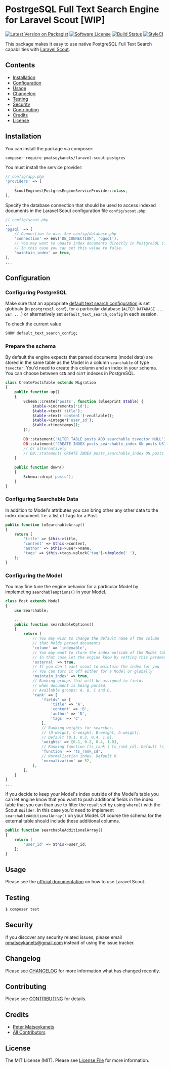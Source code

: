 # PostrgeSQL Full Text Search Engine for Laravel Scout [WIP]

[![Latest Version on Packagist](https://img.shields.io/packagist/v/pmatseykanets/laravel-scout-postgres.svg?style=flat-square)](https://packagist.org/packages/pmatseykanets/laravel-scout-postgres)
[![Software License](https://img.shields.io/badge/license-MIT-brightgreen.svg?style=flat-square)](LICENSE.md)
[![Build Status](https://img.shields.io/travis/pmatseykanets/laravel-scout-postgres/master.svg?style=flat-square)](https://travis-ci.org/pmatseykanets/laravel-scout-postgres)
[![StyleCI](https://styleci.io/repos/67233265/shield)](https://styleci.io/repos/67233265)

This package makes it easy to use native PostgreSQL Full Text Search capabilities with [Laravel Scout](http://laravel.com/docs/master/scout).

## Contents

- [Installation](#installation)
- [Configuration](#configuration)
- [Usage](#usage)
- [Changelog](#changelog)
- [Testing](#testing)
- [Security](#security)
- [Contributing](#contributing)
- [Credits](#credits)
- [License](#license)

## Installation

You can install the package via composer:

``` bash
composer require pmatseykanets/laravel-scout-postgres
```

You must install the service provider:

```php
// config/app.php
'providers' => [
    ...
    ScoutEngines\PostgresEngineServiceProvider::class,
],
```

Specify the database connection that should be used to access indexed documents in the Laravel Scout configuration file `config/scout.php`:

```php
// config/scout.php
...
'pgsql' => [
    // Connection to use. See config/database.php
    'connection' => env('DB_CONNECTION', 'pgsql'),
    // You may want to update index documents directly in PostgreSQL (i.e. via triggers).
    // In this case you can set this value to false.
    'maintain_index' => true,
],
...
```

## Configuration

### Configuring PostgreSQL

Make sure that an appropriate [default text search configuration](https://www.postgresql.org/docs/9.5/static/runtime-config-client.html#GUC-DEFAULT-TEXT-SEARCH-CONFIG) is set globbaly (in `postgresql.conf`), for a particular database (`ALTER DATABASE ... SET ...`) or alternatively set `default_text_search_config` in each session.

To check the current value

```sql
SHOW default_text_search_config;

```




### Prepare the schema

By default the engine expects that parsed documents (model data) are stored in the same table as the Model in a column `searchable` of type `tsvector`. You'd need to create this column and an index in your schema. You can choose between `GIN` and `GiST` indexes in PostgreSQL.

```php
class CreatePostsTable extends Migration
{
    public function up()
    {
        Schema::create('posts', function (Blueprint $table) {
            $table->increments('id');
            $table->text('title');
            $table->text('content')->nullable();
            $table->integer('user_id');
            $table->timestamps();
        });
    
        DB::statement('ALTER TABLE posts ADD searchable tsvector NULL');
        DB::statement('CREATE INDEX posts_searchable_index ON posts USING GIN (searchable)');
        // Or alternatively
        // DB::statement('CREATE INDEX posts_searchable_index ON posts USING GIST (searchable)');
    }
    
    public function down()
    {
        Schema::drop('posts');
    }
}
```

### Configuring Searchable Data

In addition to Model's attributes you can bring other any other data to the index document. I.e. a list of Tags for a Post.

```php
public function toSearchableArray()
{
    return [
        'title' => $this->title,
        'content' => $this->content,
        'author' => $this->user->name,
        'tags' => $this->tags->pluck('tag')->implode(' '),
    ];
}

```

### Configuring the Model

You may fine tune the engine behavior for a particular Model by implemeting `searchableOptions()` in your Model.

```php
class Post extends Model
{
    use Searchable;

	...
    public function searchableOptions()
    {
        return [
            // You may wish to change the default name of the column
            // that holds parsed documents
            'column' => 'indexable',
            // You may want to store the index outside of the Model table
            // In that case let the engine know by setting this parameter to true.
            'external' => true,
            // If you don't want scout to maintain the index for you
            // You can turn it off either for a Model or globally
            'maintain_index' => true,
            // Ranking groups that will be assigned to fields
            // when document is being parsed.
            // Available groups: A, B, C and D.
            'rank' => [
                'fields' => [
                    'title' => 'A',
                    'content' => 'B',
                    'author' => 'D',
                    'tags' => 'C',
                ],
                // Ranking weights for searches.
                // [D-weight, C-weight, B-weight, A-weight].
                // Default [0.1, 0.2, 0.4, 1.0].
                'weights' => [0.1, 0.2, 0.4, 1.0],
                // Ranking function [ts_rank | ts_rank_cd]. Default ts_rank.
                'function' => 'ts_rank_cd',
                // Normalization index. Default 0.
                'normalization' => 32,
            ],
        ];
    }
}
...
```

If you decide to keep your Model's index outside of the Model's table you can let engine know that you want to push additional fields in the index table that you can than use to filter the result set by using `where()` with the Scout `Builder`. In this case you'd need to implement `searchableAdditionalArray()` on your Model. Of course the schema for the external table should include these additional columns.

```php
public function searchableAdditionalArray()
{
    return [
        'user_id' => $this->user_id,
    ];
}
```

## Usage

Please see the [official documentation](http://laravel.com/docs/master/scout) on how to use Laravel Scout.


## Testing

``` bash
$ composer test
```

## Security

If you discover any security related issues, please email pmatseykanets@gmail.com instead of using the issue tracker.

## Changelog

Please see [CHANGELOG](CHANGELOG.md) for more information what has changed recently.

## Contributing

Please see [CONTRIBUTING](CONTRIBUTING.md) for details.

## Credits

- [Peter Matseykanets](https://github.com/pmatseykanets)
- [All Contributors](../../contributors)

## License

The MIT License (MIT). Please see [License File](LICENSE.md) for more information.
